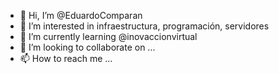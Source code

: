 - 👋 Hi, I’m @EduardoComparan
- 👀 I’m interested in infraestructura, programación, servidores
- 🌱 I’m currently learning @inovaccionvirtual
- 💞️ I’m looking to collaborate on ...
- 📫 How to reach me ...

<!---
EduardoComparan/EduardoComparan is a ✨ special ✨ repository because its `README.md` (this file) appears on your GitHub profile.
You can click the Preview link to take a look at your changes.
--->
